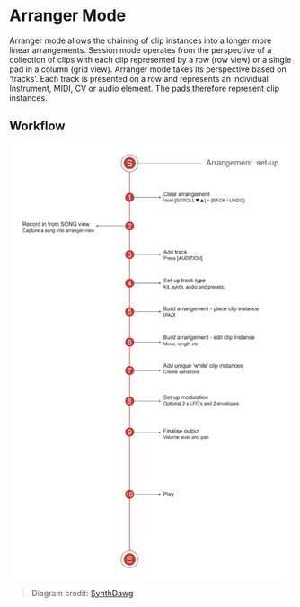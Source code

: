 # Arranger Mode

Arranger mode allows the chaining of clip instances into a longer more linear arrangements. Session mode operates from the perspective of a collection of clips with each clip represented by a row (row view) or a single pad in a column (grid view). Arranger mode takes its perspective based on ‘tracks’. Each track is presented on a row and represents an individual Instrument, MIDI, CV or audio element. The pads therefore represent clip instances.

## Workflow

![An image a high level workflow for working with Arranger Mode on Deluge](../../../images/example-arranger-workflow.png "Synthstrom Deluge Example Arranger Workflow")
> Diagram credit: [SynthDawg](https://www.synthdawg.com)